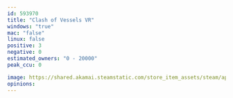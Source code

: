 ```yaml
---
id: 593970
title: "Clash of Vessels VR"
windows: "true"
mac: "false"
linux: false
positive: 3
negative: 0
estimated_owners: "0 - 20000"
peak_ccu: 0

image: https://shared.akamai.steamstatic.com/store_item_assets/steam/apps/593970/header.jpg?t=1489752510
opinions:
---
```

